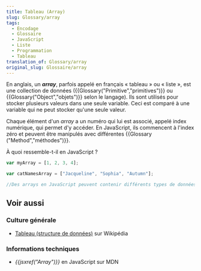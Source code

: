 ```yaml
---
title: Tableau (Array)
slug: Glossary/array
tags:
  - Encodage
  - Glossaire
  - JavaScript
  - Liste
  - Programmation
  - Tableau
translation_of: Glossary/array
original_slug: Glossaire/array
---
```

En anglais, un **_array_**, parfois appelé en français « tableau » ou « liste », est une collection de données ({{Glossary("Primitive","primitives")}} ou {{Glossary("Object","objets")}} selon le langage). Ils sont utilisés pour stocker plusieurs valeurs dans une seule variable. Ceci est comparé à une variable qui ne peut stocker qu'une seule valeur.

Chaque élément d'un _array_ a un numéro qui lui est associé, appelé index numérique, qui permet d'y accéder. En JavaScript, ils commencent à l'index zéro et peuvent être manipulés avec différentes {{Glossary ("Method","méthodes")}}.

À quoi ressemble-t-il en JavaScript ?

```js
var myArray = [1, 2, 3, 4];

var catNamesArray = ["Jacqueline", "Sophia", "Autumn"];

//Des arrays en JavaScript peuvent contenir différents types de données, comme indiqué ci-dessus.
```

## Voir aussi

### Culture générale

- [Tableau (structure de données)](https://fr.wikipedia.org/wiki/Tableau_(structure_de_donn%C3%A9es)) sur Wikipédia

### Informations techniques

- _{{jsxref("Array")}}_ en JavaScript sur MDN
